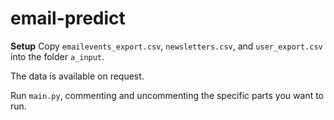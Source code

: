 # email-predict

**Setup**
Copy `emailevents_export.csv`, `newsletters.csv`, and `user_export.csv` into the folder `a_input`.

The data is available on request.

Run `main.py`, commenting and uncommenting the specific parts you want to run.
